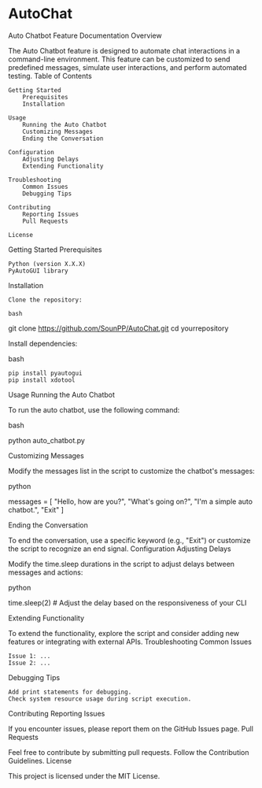 # AutoChat

Auto Chatbot Feature Documentation
Overview

The Auto Chatbot feature is designed to automate chat interactions in a command-line environment. This feature can be customized to send predefined messages, simulate user interactions, and perform automated testing.
Table of Contents

    Getting Started
        Prerequisites
        Installation

    Usage
        Running the Auto Chatbot
        Customizing Messages
        Ending the Conversation

    Configuration
        Adjusting Delays
        Extending Functionality

    Troubleshooting
        Common Issues
        Debugging Tips

    Contributing
        Reporting Issues
        Pull Requests

    License

Getting Started
Prerequisites

    Python (version X.X.X)
    PyAutoGUI library

Installation

    Clone the repository:

    bash

git clone https://github.com/SounPP/AutoChat.git
cd yourrepository

Install dependencies:

bash

    pip install pyautogui 
    pip install xdotool

Usage
Running the Auto Chatbot

To run the auto chatbot, use the following command:

bash

python auto_chatbot.py

Customizing Messages

Modify the messages list in the script to customize the chatbot's messages:

python

messages = [
    "Hello, how are you?",
    "What's going on?",
    "I'm a simple auto chatbot.",
    "Exit"
]

Ending the Conversation

To end the conversation, use a specific keyword (e.g., "Exit") or customize the script to recognize an end signal.
Configuration
Adjusting Delays

Modify the time.sleep durations in the script to adjust delays between messages and actions:

python

time.sleep(2)  # Adjust the delay based on the responsiveness of your CLI

Extending Functionality

To extend the functionality, explore the script and consider adding new features or integrating with external APIs.
Troubleshooting
Common Issues

    Issue 1: ...
    Issue 2: ...

Debugging Tips

    Add print statements for debugging.
    Check system resource usage during script execution.

Contributing
Reporting Issues

If you encounter issues, please report them on the GitHub Issues page.
Pull Requests

Feel free to contribute by submitting pull requests. Follow the Contribution Guidelines.
License

This project is licensed under the MIT License.

